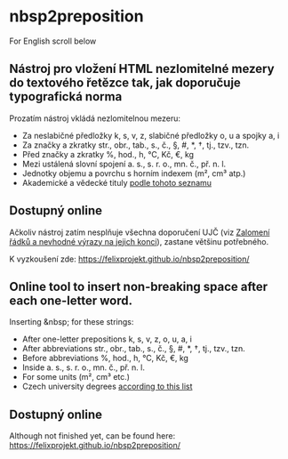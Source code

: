 # nbsp2preposition
For English scroll below

## Nástroj pro vložení HTML nezlomitelné mezery do textového řetězce tak, jak doporučuje typografická norma
Prozatím nástroj vkládá nezlomitelnou mezeru:

* Za neslabičné předložky k,&nbsp;s,&nbsp;v,&nbsp;z, slabičné předložky o,&nbsp;u a&nbsp;spojky a,&nbsp;i
* Za značky a zkratky str., obr., tab., s., č., §, #, *, †, tj., tzv., tzn.
* Před značky a zkratky %,&nbsp;hod.,&nbsp;h,&nbsp;°C,&nbsp;Kč,&nbsp;€,&nbsp;kg
* Mezi ustálená slovní spojení a.&nbsp;s., s.&nbsp;r.&nbsp;o., mn.&nbsp;č., př.&nbsp;n.&nbsp;l.
* Jednotky objemu a povrchu s horním indexem (m², cm³ atp.)
* Akademické a vědecké tituly <a href="https://cs.wikipedia.org/wiki/Akademický_titul" target="_blank">podle tohoto seznamu</a>

## Dostupný online
Ačkoliv nástroj zatím nesplňuje všechna doporučení UJČ (viz [Zalomení řádků a nevhodné výrazy na jejich konci](http://prirucka.ujc.cas.cz/?id=880)), zastane většinu potřebného.

K vyzkoušení zde: https://felixprojekt.github.io/nbsp2preposition/

## Online tool to insert non-breaking space after each one-letter word.
Inserting &amp;nbsp; for these strings:
* After one-letter prepositions k,&nbsp;s,&nbsp;v, z,&nbsp;o,&nbsp;u, a,&nbsp;i
* After abbreviations str., obr., tab., s., č., §, #, *, †, tj., tzv., tzn.
* Before abbreviations %,&nbsp;hod.,&nbsp;h,&nbsp;°C,&nbsp;Kč,&nbsp;€,&nbsp;kg
* Inside a.&nbsp;s., s.&nbsp;r.&nbsp;o., mn.&nbsp;č., př.&nbsp;n.&nbsp;l.
* For some units (m², cm³ etc.)
* Czech university degrees <a href="https://cs.wikipedia.org/wiki/Akademický_titul" target="_blank">according to this list</a>

## Dostupný online
Although not finished yet, can be found here: https://felixprojekt.github.io/nbsp2preposition/

